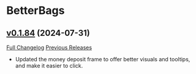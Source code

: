 # BetterBags

## [v0.1.84](https://github.com/Cidan/BetterBags/tree/v0.1.84) (2024-07-31)
[Full Changelog](https://github.com/Cidan/BetterBags/compare/v0.1.83...v0.1.84) [Previous Releases](https://github.com/Cidan/BetterBags/releases)

- Updated the money deposit frame to offer better visuals and tooltips, and make it easier to click.  
